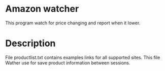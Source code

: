Amazon watcher
==============

This program watch for price changing and report when it lower.


Description
==============

File productlist.txt contains examples links for all supported sites. This file Wather use for save product information between sessions.